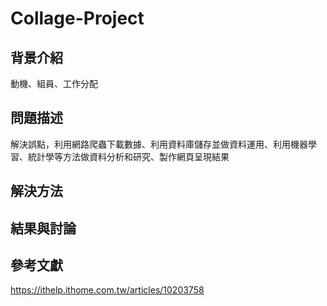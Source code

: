 # Collage-Project

## 背景介紹
動機、組員、工作分配
## 問題描述
解決誤點，利用網路爬蟲下載數據、利用資料庫儲存並做資料運用、利用機器學習、統計學等方法做資料分析和研究、製作網頁呈現結果
## 解決方法

## 結果與討論

## 參考文獻


https://ithelp.ithome.com.tw/articles/10203758
